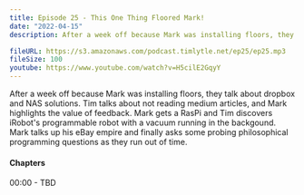 ```yaml
---
title: Episode 25 - This One Thing Floored Mark!
date: "2022-04-15"
description: After a week off because Mark was installing floors, they talk about dropbox and NAS solutions. Tim talks about not reading medium articles, and Mark highlights the value of feedback. Mark gets a RasPi and Tim discovers iRobot's programmable robot with a vacuum running in the backgound. Mark talks up his eBay empire and finally asks some probing philosophical programming questions as they run out of time.    

fileURL: https://s3.amazonaws.com/podcast.timlytle.net/ep25/ep25.mp3
fileSize: 100
youtube: https://www.youtube.com/watch?v=H5cilE2GqyY
---
```


After a week off because Mark was installing floors, they talk about dropbox and NAS solutions. Tim talks about not reading medium articles, and Mark highlights the value of feedback. Mark gets a RasPi and Tim discovers iRobot's programmable robot with a vacuum running in the backgound. Mark talks up his eBay empire and finally asks some probing philosophical programming questions as they run out of time.


#### Chapters

00:00 - TBD  
